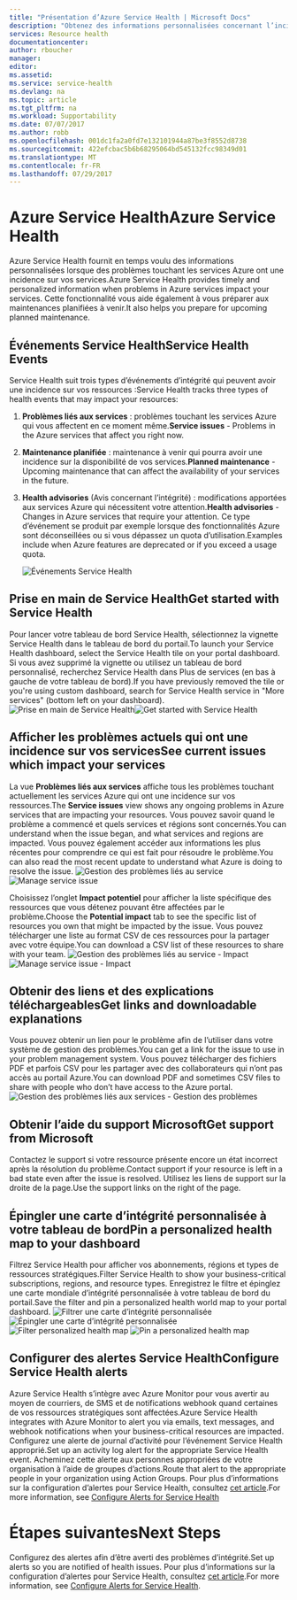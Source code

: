 ```yaml
---
title: "Présentation d’Azure Service Health | Microsoft Docs"
description: "Obtenez des informations personnalisées concernant l’incidence des problèmes et de la maintenance actuels et futurs d’Azure sur vos applications Azure."
services: Resource health
documentationcenter: 
author: rboucher
manager: 
editor: 
ms.assetid: 
ms.service: service-health
ms.devlang: na
ms.topic: article
ms.tgt_pltfrm: na
ms.workload: Supportability
ms.date: 07/07/2017
ms.author: robb
ms.openlocfilehash: 001dc1fa2a0fd7e132101944a87be3f8552d8738
ms.sourcegitcommit: 422efcbac5b6b68295064bd545132fcc98349d01
ms.translationtype: MT
ms.contentlocale: fr-FR
ms.lasthandoff: 07/29/2017
---
```

# <a name="azure-service-health"></a><span data-ttu-id="21fd2-103">Azure Service Health</span><span class="sxs-lookup"><span data-stu-id="21fd2-103">Azure Service Health</span></span>
<span data-ttu-id="21fd2-104">Azure Service Health fournit en temps voulu des informations personnalisées lorsque des problèmes touchant les services Azure ont une incidence sur vos services.</span><span class="sxs-lookup"><span data-stu-id="21fd2-104">Azure Service Health provides timely and personalized information when problems in Azure services impact your services.</span></span>  <span data-ttu-id="21fd2-105">Cette fonctionnalité vous aide également à vous préparer aux maintenances planifiées à venir.</span><span class="sxs-lookup"><span data-stu-id="21fd2-105">It also helps you prepare for upcoming planned maintenance.</span></span>

## <a name="service-health-events"></a><span data-ttu-id="21fd2-106">Événements Service Health</span><span class="sxs-lookup"><span data-stu-id="21fd2-106">Service Health Events</span></span>
<span data-ttu-id="21fd2-107">Service Health suit trois types d’événements d’intégrité qui peuvent avoir une incidence sur vos ressources :</span><span class="sxs-lookup"><span data-stu-id="21fd2-107">Service Health tracks three types of health events that may impact your resources:</span></span>
1. <span data-ttu-id="21fd2-108">**Problèmes liés aux services** : problèmes touchant les services Azure qui vous affectent en ce moment même.</span><span class="sxs-lookup"><span data-stu-id="21fd2-108">**Service issues** - Problems in the Azure services that affect you right now.</span></span> 
2. <span data-ttu-id="21fd2-109">**Maintenance planifiée** : maintenance à venir qui pourra avoir une incidence sur la disponibilité de vos services.</span><span class="sxs-lookup"><span data-stu-id="21fd2-109">**Planned maintenance** - Upcoming maintenance that can affect the availability of your services in the future.</span></span>  
3. <span data-ttu-id="21fd2-110">**Health advisories** (Avis concernant l’intégrité) : modifications apportées aux services Azure qui nécessitent votre attention.</span><span class="sxs-lookup"><span data-stu-id="21fd2-110">**Health advisories** - Changes in Azure services that require your attention.</span></span> <span data-ttu-id="21fd2-111">Ce type d’événement se produit par exemple lorsque des fonctionnalités Azure sont déconseillées ou si vous dépassez un quota d’utilisation.</span><span class="sxs-lookup"><span data-stu-id="21fd2-111">Examples include when Azure features are deprecated or if you exceed a usage quota.</span></span>

    ![Événements Service Health](./media/service-health-overview/azure-service-health-overview-7.png)

## <a name="get-started-with-service-health"></a><span data-ttu-id="21fd2-113">Prise en main de Service Health</span><span class="sxs-lookup"><span data-stu-id="21fd2-113">Get started with Service Health</span></span>
<span data-ttu-id="21fd2-114">Pour lancer votre tableau de bord Service Health, sélectionnez la vignette Service Health dans le tableau de bord du portail.</span><span class="sxs-lookup"><span data-stu-id="21fd2-114">To launch your Service Health dashboard, select the Service Health tile on your portal dashboard.</span></span> <span data-ttu-id="21fd2-115">Si vous avez supprimé la vignette ou utilisez un tableau de bord personnalisé, recherchez Service Health dans Plus de services (en bas à gauche de votre tableau de bord).</span><span class="sxs-lookup"><span data-stu-id="21fd2-115">If you have previously removed the tile or you're using custom dashboard, search for Service Health service in "More services" (bottom left on your dashboard).</span></span>
<span data-ttu-id="21fd2-116">![Prise en main de Service Health](./media/service-health-overview/azure-service-health-overview-1.png)</span><span class="sxs-lookup"><span data-stu-id="21fd2-116">![Get started with Service Health](./media/service-health-overview/azure-service-health-overview-1.png)</span></span>

## <a name="see-current-issues-which-impact-your-services"></a><span data-ttu-id="21fd2-117">Afficher les problèmes actuels qui ont une incidence sur vos services</span><span class="sxs-lookup"><span data-stu-id="21fd2-117">See current issues which impact your services</span></span>
<span data-ttu-id="21fd2-118">La vue **Problèmes liés aux services** affiche tous les problèmes touchant actuellement les services Azure qui ont une incidence sur vos ressources.</span><span class="sxs-lookup"><span data-stu-id="21fd2-118">The **Service issues** view shows any ongoing problems in Azure services that are impacting your resources.</span></span> <span data-ttu-id="21fd2-119">Vous pouvez savoir quand le problème a commencé et quels services et régions sont concernés.</span><span class="sxs-lookup"><span data-stu-id="21fd2-119">You can understand when the issue began, and what services and regions are impacted.</span></span> <span data-ttu-id="21fd2-120">Vous pouvez également accéder aux informations les plus récentes pour comprendre ce qui est fait pour résoudre le problème.</span><span class="sxs-lookup"><span data-stu-id="21fd2-120">You can also read the most recent update to understand what Azure is doing to resolve the issue.</span></span> 
<span data-ttu-id="21fd2-121">![Gestion des problèmes liés au service](./media/service-health-overview/azure-service-health-overview-2.png)</span><span class="sxs-lookup"><span data-stu-id="21fd2-121">![Manage service issue](./media/service-health-overview/azure-service-health-overview-2.png)</span></span>

<span data-ttu-id="21fd2-122">Choisissez l’onglet **Impact potentiel** pour afficher la liste spécifique des ressources que vous détenez pouvant être affectées par le problème.</span><span class="sxs-lookup"><span data-stu-id="21fd2-122">Choose the **Potential impact** tab to see the specific list of resources you own that might be impacted by the issue.</span></span> <span data-ttu-id="21fd2-123">Vous pouvez télécharger une liste au format CSV de ces ressources pour la partager avec votre équipe.</span><span class="sxs-lookup"><span data-stu-id="21fd2-123">You can  download a CSV list of these resources to share with your team.</span></span>
<span data-ttu-id="21fd2-124">![Gestion des problèmes liés au service - Impact](./media/service-health-overview/azure-service-health-overview-4.png)</span><span class="sxs-lookup"><span data-stu-id="21fd2-124">![Manage service issue - Impact](./media/service-health-overview/azure-service-health-overview-4.png)</span></span>

## <a name="get-links-and-downloadable-explanations"></a><span data-ttu-id="21fd2-125">Obtenir des liens et des explications téléchargeables</span><span class="sxs-lookup"><span data-stu-id="21fd2-125">Get links and downloadable explanations</span></span> 
<span data-ttu-id="21fd2-126">Vous pouvez obtenir un lien pour le problème afin de l’utiliser dans votre système de gestion des problèmes.</span><span class="sxs-lookup"><span data-stu-id="21fd2-126">You can get a link for the issue to use in your problem management system.</span></span> <span data-ttu-id="21fd2-127">Vous pouvez télécharger des fichiers PDF et parfois CSV pour les partager avec des collaborateurs qui n’ont pas accès au portail Azure.</span><span class="sxs-lookup"><span data-stu-id="21fd2-127">You can download PDF and sometimes CSV files to share with people who don’t have access to the Azure portal.</span></span>   
![Gestion des problèmes liés aux services - Gestion des problèmes](./media/service-health-overview/azure-service-health-overview-3.png)

## <a name="get-support-from-microsoft"></a><span data-ttu-id="21fd2-129">Obtenir l’aide du support Microsoft</span><span class="sxs-lookup"><span data-stu-id="21fd2-129">Get support from Microsoft</span></span>
<span data-ttu-id="21fd2-130">Contactez le support si votre ressource présente encore un état incorrect après la résolution du problème.</span><span class="sxs-lookup"><span data-stu-id="21fd2-130">Contact support if your resource is left in a bad state even after the issue is resolved.</span></span>  <span data-ttu-id="21fd2-131">Utilisez les liens de support sur la droite de la page.</span><span class="sxs-lookup"><span data-stu-id="21fd2-131">Use the support links on the right of the page.</span></span>  

## <a name="pin-a-personalized-health-map-to-your-dashboard"></a><span data-ttu-id="21fd2-132">Épingler une carte d’intégrité personnalisée à votre tableau de bord</span><span class="sxs-lookup"><span data-stu-id="21fd2-132">Pin a personalized health map to your dashboard</span></span>
<span data-ttu-id="21fd2-133">Filtrez Service Health pour afficher vos abonnements, régions et types de ressources stratégiques.</span><span class="sxs-lookup"><span data-stu-id="21fd2-133">Filter Service Health to show your business-critical subscriptions, regions, and resource types.</span></span> <span data-ttu-id="21fd2-134">Enregistrez le filtre et épinglez une carte mondiale d’intégrité personnalisée à votre tableau de bord du portail.</span><span class="sxs-lookup"><span data-stu-id="21fd2-134">Save the filter and pin a personalized health world map to your portal dashboard.</span></span> 
<span data-ttu-id="21fd2-135">![Filtrer une carte d’intégrité personnalisée](./media/service-health-overview/azure-service-health-overview-6a.png)
![Épingler une carte d’intégrité personnalisée](./media/service-health-overview/azure-service-health-overview-6b.png)</span><span class="sxs-lookup"><span data-stu-id="21fd2-135">![Filter personalized health map](./media/service-health-overview/azure-service-health-overview-6a.png)
![Pin a personalized health map](./media/service-health-overview/azure-service-health-overview-6b.png)</span></span>

## <a name="configure-service-health-alerts"></a><span data-ttu-id="21fd2-136">Configurer des alertes Service Health</span><span class="sxs-lookup"><span data-stu-id="21fd2-136">Configure Service Health alerts</span></span>
<span data-ttu-id="21fd2-137">Azure Service Health s’intègre avec Azure Monitor pour vous avertir au moyen de courriers, de SMS et de notifications webhook quand certaines de vos ressources stratégiques sont affectées.</span><span class="sxs-lookup"><span data-stu-id="21fd2-137">Azure Service Health integrates with Azure Monitor to alert you via emails, text messages, and webhook notifications when your business-critical resources are impacted.</span></span> <span data-ttu-id="21fd2-138">Configurez une alerte de journal d’activité pour l’événement Service Health approprié.</span><span class="sxs-lookup"><span data-stu-id="21fd2-138">Set up an activity log alert for the appropriate Service Health event.</span></span> <span data-ttu-id="21fd2-139">Acheminez cette alerte aux personnes appropriées de votre organisation à l’aide de groupes d’actions.</span><span class="sxs-lookup"><span data-stu-id="21fd2-139">Route that alert to the appropriate people in your organization using Action Groups.</span></span> <span data-ttu-id="21fd2-140">Pour plus d’informations sur la configuration d’alertes pour Service Health, consultez [cet article](../monitoring-and-diagnostics/monitoring-activity-log-alerts-on-service-notifications.md).</span><span class="sxs-lookup"><span data-stu-id="21fd2-140">For more information, see [Configure Alerts for Service Health](../monitoring-and-diagnostics/monitoring-activity-log-alerts-on-service-notifications.md)</span></span>

# <a name="next-steps"></a><span data-ttu-id="21fd2-141">Étapes suivantes</span><span class="sxs-lookup"><span data-stu-id="21fd2-141">Next Steps</span></span>
<span data-ttu-id="21fd2-142">Configurez des alertes afin d’être averti des problèmes d’intégrité.</span><span class="sxs-lookup"><span data-stu-id="21fd2-142">Set up alerts so you are notified of health issues.</span></span> <span data-ttu-id="21fd2-143">Pour plus d’informations sur la configuration d’alertes pour Service Health, consultez [cet article](../monitoring-and-diagnostics/monitoring-activity-log-alerts-on-service-notifications.md).</span><span class="sxs-lookup"><span data-stu-id="21fd2-143">For more information, see [Configure Alerts for Service Health](../monitoring-and-diagnostics/monitoring-activity-log-alerts-on-service-notifications.md).</span></span> 